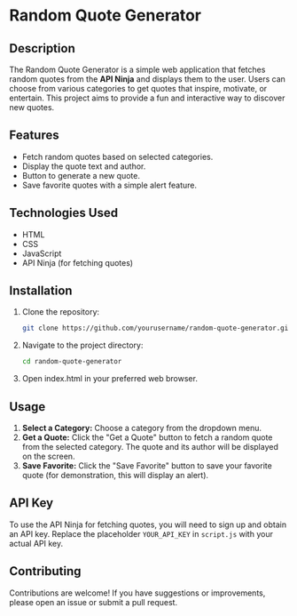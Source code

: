# Random Quote Generator

## Description

The Random Quote Generator is a simple web application that fetches random quotes from the **API Ninja** and displays them to the user. Users can choose from various categories to get quotes that inspire, motivate, or entertain. This project aims to provide a fun and interactive way to discover new quotes.

## Features

- Fetch random quotes based on selected categories.
- Display the quote text and author.
- Button to generate a new quote.
- Save favorite quotes with a simple alert feature.

## Technologies Used

- HTML
- CSS
- JavaScript
- API Ninja (for fetching quotes)

## Installation

1. Clone the repository:
   ```bash
   git clone https://github.com/yourusername/random-quote-generator.git
   ```
2. Navigate to the project directory:
   ```bash
   cd random-quote-generator
   ```
3. Open index.html in your preferred web browser.

## Usage

1. **Select a Category:** Choose a category from the dropdown menu.
2. **Get a Quote:** Click the "Get a Quote" button to fetch a random quote from the selected category. The quote and its author will be displayed on the screen.
3. **Save Favorite:** Click the "Save Favorite" button to save your favorite quote (for demonstration, this will display an alert).

## API Key

To use the API Ninja for fetching quotes, you will need to sign up and obtain an API key. Replace the placeholder `YOUR_API_KEY` in `script.js` with your actual API key.

## Contributing

Contributions are welcome! If you have suggestions or improvements, please open an issue or submit a pull request.
